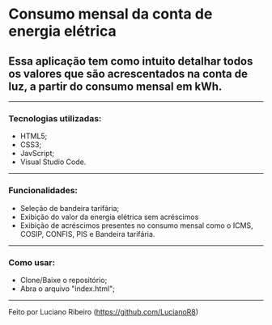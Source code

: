 # Consumo mensal da conta de energia elétrica

## Essa aplicação tem como intuito detalhar todos os valores que são acrescentados na conta de luz, a partir do consumo mensal em kWh.

---

### Tecnologias utilizadas:

 - HTML5;
 - CSS3;
 - JavScript;
 - Visual Studio Code.

---

### Funcionalidades:

 - Seleção de bandeira tarifária;
 - Exibição do valor da energia elétrica sem acréscimos
 - Exibição de acréscimos presentes no consumo mensal como o ICMS, COSIP, CONFIS, PIS e Bandeira tarifária.

---

### Como usar: 

 - Clone/Baixe o repositório;
 - Abra o arquivo "index.html";

---

Feito por Luciano Ribeiro (https://github.com/LucianoR8)

